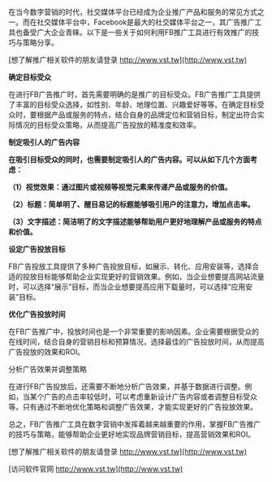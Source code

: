 在当今数字营销的时代，社交媒体平台已经成为企业推广产品和服务的常见方式之一。而在社交媒体平台中，Facebook是最大的社交媒体平台之一，其广告推广工具也备受广大企业青睐。以下是一些关于如何利用FB推广工具进行有效推广的技巧与策略分享。

[想了解推广相关软件的朋友请登录 http://www.vst.tw](http://www.vst.tw)

**确定目标受众**

在进行FB广告推广时，首先需要明确的是推广的目标受众。FB广告推广工具提供了丰富的目标受众选择，如性别、年龄、地理位置、兴趣爱好等等。在确定目标受众时，要根据产品或服务的特点，结合自身的品牌定位和营销目标，制定出符合实际情况的目标受众策略，从而提高广告投放的精准度和效率。

**制定吸引人的广告内容**

**在吸引目标受众的同时，也需要制定吸引人的广告内容。可以从如下几个方面考虑：**

**（1）视觉效果：通过图片或视频等视觉元素来传递产品或服务的价值。**

**（2）标题：简单明了、醒目易记的标题能够吸引用户的注意力，增加点击率。**

**（3）文字描述：简洁明了的文字描述能够帮助用户更好地理解产品或服务的特点和价值。**

**设定广告投放目标**

FB广告投放工具提供了多种广告投放目标，如展示、转化、应用安装等，选择合适的投放目标能够帮助企业实现更好的营销效果。例如，当企业想要提高网站流量时，可以选择“展示”目标，而当企业想要提高应用下载量时，可以选择“应用安装”目标。

**优化广告投放时间**

在FB广告推广中，投放时间也是一个非常重要的影响因素。企业需要根据受众的在线时间，结合自身的营销目标和预算情况，选择最佳的广告投放时间，从而提高广告投放的效果和ROI。

分析广告效果并调整策略

在进行FB广告投放后，还需要不断地分析广告效果，并基于数据进行调整。例如，当某个广告的点击率较低时，可以考虑重新设计广告内容或者调整目标受众等。只有通过不断地优化策略和调整广告效果，才能实现更好的广告投放效果。

总之，FB广告推广工具在数字营销中发挥着越来越重要的作用，掌握FB广告推广的技巧与策略，能够帮助企业更好地实现品牌营销目标，提高营销效果和ROI。

[想了解推广相关软件的朋友请登录 http://www.vst.tw](http://www.vst.tw)


[访问软件官网 http://www.vst.tw](http://www.vst.tw)
